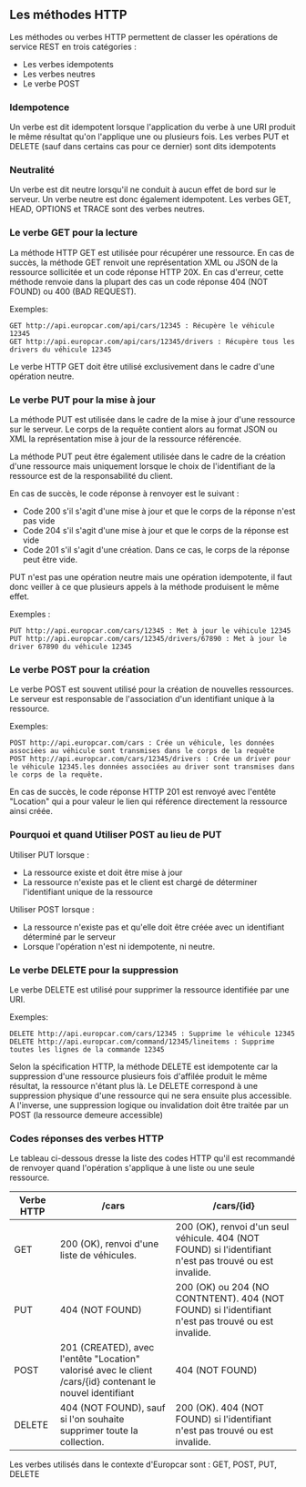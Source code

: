 ## Les méthodes HTTP
Les méthodes ou verbes HTTP permettent de classer les opérations de service REST en trois catégories :
- Les verbes idempotents
- Les verbes neutres
- Le verbe POST

### Idempotence
Un verbe est dit idempotent lorsque l'application du verbe à une URI produit le même résultat qu'on l'applique une ou plusieurs fois.
Les verbes PUT et DELETE (sauf dans certains cas pour ce dernier) sont dits idempotents

### Neutralité
Un verbe est dit neutre lorsqu'il ne conduit à aucun effet de bord sur le serveur.
Un verbe neutre est donc également idempotent.
Les verbes GET, HEAD, OPTIONS et TRACE sont des verbes neutres.

 ### Le verbe GET pour la lecture
La méthode HTTP GET est utilisée pour récupérer une ressource. En cas de succès, la méthode GET renvoit une représentation XML ou JSON de la ressource sollicitée et un code réponse HTTP 20X.
En cas d'erreur, cette méthode renvoie dans la plupart des cas un code réponse 404 (NOT FOUND) ou 400 (BAD REQUEST).

Exemples:
```
GET http://api.europcar.com/api/cars/12345 : Récupère le véhicule 12345
GET http://api.europcar.com/api/cars/12345/drivers : Récupère tous les drivers du véhicule 12345
```
Le verbe HTTP GET doit être utilisé exclusivement dans le cadre d'une opération neutre.

 ### Le verbe PUT pour la mise à jour
 La méthode PUT est utilisée dans le cadre de la mise à jour d'une ressource sur le serveur. Le corps de la requête contient alors au format JSON ou XML la représentation mise à jour de la ressource référencée.

La méthode PUT peut être également utilisée dans le cadre de la création d'une ressource mais uniquement lorsque le choix de l'identifiant de la ressource est de la responsabilité du client.

En cas de succès, le code réponse à renvoyer est le suivant :
- Code 200 s'il s'agit d'une mise à jour et que le corps de la réponse n'est pas vide
- Code 204 s'il s'agit d'une mise à jour et que le corps de la réponse est vide
- Code 201 s'il s'agit d'une création. Dans ce cas, le corps de la réponse peut être vide.

PUT n'est pas une opération neutre mais une opération idempotente, il faut donc veiller à ce que plusieurs appels à la méthode produisent le même effet.

Exemples :
```
PUT http://api.europcar.com/cars/12345 : Met à jour le véhicule 12345
PUT http://api.europcar.com/cars/12345/drivers/67890 : Met à jour le driver 67890 du véhicule 12345
```

 ### Le verbe POST pour la création
 Le verbe POST est souvent utilisé pour la création de nouvelles ressources. Le serveur est responsable de l'association d'un identifiant unique à la ressource.

Exemples:
```
POST http://api.europcar.com/cars : Crée un véhicule, les données associées au véhicule sont transmises dans le corps de la requête
POST http://api.europcar.com/cars/12345/drivers : Crée un driver pour le véhicule 12345.les données associées au driver sont transmises dans le corps de la requête.
```
En cas de succès, le code réponse HTTP 201 est renvoyé avec l'entête "Location" qui a pour valeur le lien qui référence directement la ressource ainsi créée.


 ### Pourquoi et quand Utiliser POST au lieu de PUT
 Utiliser PUT lorsque :
 - La ressource existe et doit être mise à jour
 - La ressource n'existe pas et le client est chargé de déterminer l'identifiant unique de la ressource

 Utiliser POST lorsque :
 - La ressource n'existe pas et qu'elle doit être créée avec un identifiant déterminé par le serveur
 - Lorsque l'opération n'est ni idempotente, ni neutre.


 ### Le verbe DELETE pour la suppression
Le verbe DELETE est utilisé pour supprimer la ressource identifiée par une URI.

Exemples:
```
DELETE http://api.europcar.com/cars/12345 : Supprime le véhicule 12345
DELETE http://api.europcar.com/command/12345/lineitems : Supprime toutes les lignes de la commande 12345
```

Selon la spécification HTTP, la méthode DELETE est idempotente car la suppression d'une ressource plusieurs fois d'affilée produit le même résultat, la ressource n'étant plus là.
Le DELETE correspond à une suppression physique d'une ressource qui ne sera ensuite plus accessible.
A l'inverse, une suppression logique ou invalidation doit être traitée par un POST (la ressource demeure accessible)

### Codes réponses des verbes HTTP
Le tableau ci-dessous dresse la liste des codes HTTP qu'il est recommandé de renvoyer quand l'opération s'applique à une liste ou une seule ressource.

|Verbe HTTP | /cars | /cars/{id} |
| -- | -- | -- |
| GET | 200 (OK), renvoi d'une liste de véhicules.| 200 (OK), renvoi d'un seul véhicule. 404 (NOT FOUND) si l'identifiant n'est pas trouvé ou est invalide. |
| PUT | 404 (NOT FOUND) | 200 (OK) ou 204 (NO CONTNTENT). 404 (NOT FOUND) si l'identifiant n'est pas trouvé ou est invalide. |
| POST | 201 (CREATED), avec l'entête "Location" valorisé avec le client /cars/{id} contenant le nouvel identifiant | 404 (NOT FOUND) |
| DELETE | 404 (NOT FOUND), sauf si l'on souhaite supprimer toute la collection. | 200 (OK). 404 (NOT FOUND) si l'identifiant n'est pas trouvé ou est invalide.   |

Les verbes utilisés dans le contexte d'Europcar sont : GET, POST, PUT, DELETE
